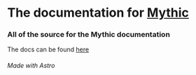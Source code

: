 # The documentation for [Mythic](https://www.getmythic.app)
### All of the source for the Mythic documentation
The docs can be found [here](https://docs.getmythic.app)



###### Made with Astro
